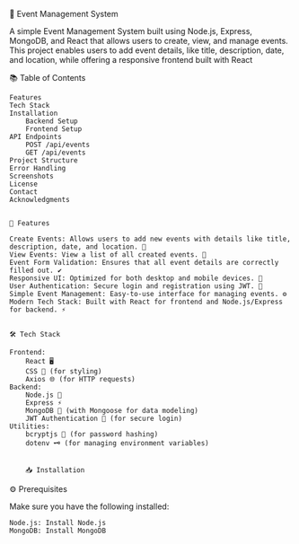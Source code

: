 🎉 Event Management System

A simple Event Management System built using Node.js, Express, MongoDB, and React that allows users to create, view, and manage events. This project enables users to add event details, like title, description, date, and location, while offering a responsive frontend built with React

📚 Table of Contents

    Features
    Tech Stack
    Installation
        Backend Setup
        Frontend Setup
    API Endpoints
        POST /api/events
        GET /api/events
    Project Structure
    Error Handling
    Screenshots
    License
    Contact
    Acknowledgments


    🚀 Features

    Create Events: Allows users to add new events with details like title, description, date, and location. 🎉
    View Events: View a list of all created events. 📅
    Event Form Validation: Ensures that all event details are correctly filled out. ✔️
    Responsive UI: Optimized for both desktop and mobile devices. 📱
    User Authentication: Secure login and registration using JWT. 🔐
    Simple Event Management: Easy-to-use interface for managing events. ⚙️
    Modern Tech Stack: Built with React for frontend and Node.js/Express for backend. ⚡


    🛠️ Tech Stack

    Frontend:
        React 🖥️
        CSS 🎨 (for styling)
        Axios 🌐 (for HTTP requests)
    Backend:
        Node.js 🚀
        Express ⚡
        MongoDB 🍃 (with Mongoose for data modeling)
        JWT Authentication 🔑 (for secure login)
    Utilities:
        bcryptjs 🔐 (for password hashing)
        dotenv 🗝️ (for managing environment variables)


        📥 Installation
⚙️ Prerequisites

Make sure you have the following installed:

    Node.js: Install Node.js
    MongoDB: Install MongoDB
